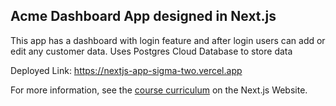 ## Acme Dashboard App designed in Next.js

This app has a dashboard with login feature and after login users can add or edit any customer data. Uses Postgres Cloud Database to store data

Deployed Link: https://nextjs-app-sigma-two.vercel.app


For more information, see the [course curriculum](https://nextjs.org/learn) on the Next.js Website.
